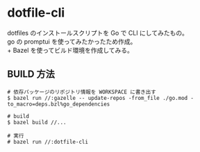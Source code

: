 # dotfile-cli
dotfiles のインストールスクリプトを Go で CLI にしてみたもの。  
go の promptui を使ってみたかったため作成。   
\+ Bazel を使ってビルド環境を作成してみる。
## BUILD 方法
```
# 依存パッケージのリポジトリ情報を WORKSPACE に書き出す
$ bazel run //:gazelle -- update-repos -from_file ./go.mod -to_macro=deps.bzl%go_dependencies

# build
$ bazel build //...

# 実行
# bazel run //:dotfile-cli
```